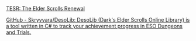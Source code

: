 
[TESR: The Elder Scrolls Renewal](https://tesrenewal.com/#page-top)

[GitHub - Skryvvara/DesoLib: DesoLib (Dark's Elder Scrolls Online Library) is a tool written in C# to track your achievement progress in ESO Dungeons and Trials.](https://github.com/Skryvvara/DesoLib)
